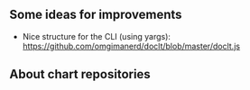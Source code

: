 
## Some ideas for improvements

- Nice structure for the CLI (using yargs): https://github.com/omgimanerd/doclt/blob/master/doclt.js

## About chart repositories
